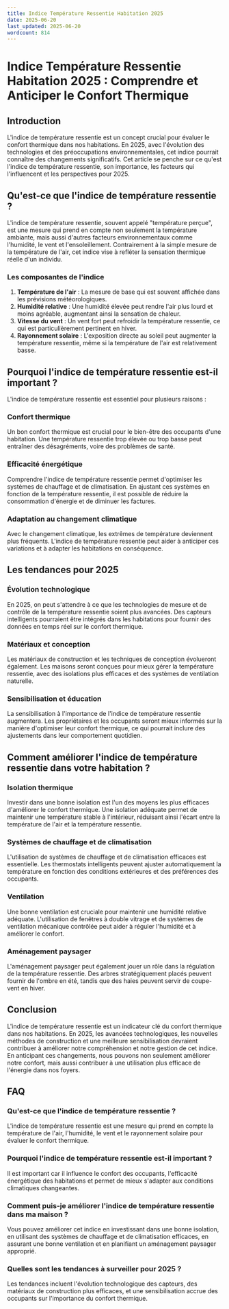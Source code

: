 ```yaml
---
title: Indice Température Ressentie Habitation 2025
date: 2025-06-20
last_updated: 2025-06-20
wordcount: 814
---
```


# Indice Température Ressentie Habitation 2025 : Comprendre et Anticiper le Confort Thermique

## Introduction

L'indice de température ressentie est un concept crucial pour évaluer le confort thermique dans nos habitations. En 2025, avec l'évolution des technologies et des préoccupations environnementales, cet indice pourrait connaître des changements significatifs. Cet article se penche sur ce qu'est l'indice de température ressentie, son importance, les facteurs qui l'influencent et les perspectives pour 2025.

## Qu'est-ce que l'indice de température ressentie ?

L'indice de température ressentie, souvent appelé "température perçue", est une mesure qui prend en compte non seulement la température ambiante, mais aussi d'autres facteurs environnementaux comme l'humidité, le vent et l'ensoleillement. Contrairement à la simple mesure de la température de l'air, cet indice vise à refléter la sensation thermique réelle d'un individu.

### Les composantes de l'indice

1. **Température de l'air** : La mesure de base qui est souvent affichée dans les prévisions météorologiques.
2. **Humidité relative** : Une humidité élevée peut rendre l'air plus lourd et moins agréable, augmentant ainsi la sensation de chaleur.
3. **Vitesse du vent** : Un vent fort peut refroidir la température ressentie, ce qui est particulièrement pertinent en hiver.
4. **Rayonnement solaire** : L'exposition directe au soleil peut augmenter la température ressentie, même si la température de l'air est relativement basse.

## Pourquoi l'indice de température ressentie est-il important ?

L'indice de température ressentie est essentiel pour plusieurs raisons :

### Confort thermique

Un bon confort thermique est crucial pour le bien-être des occupants d'une habitation. Une température ressentie trop élevée ou trop basse peut entraîner des désagréments, voire des problèmes de santé.

### Efficacité énergétique

Comprendre l'indice de température ressentie permet d'optimiser les systèmes de chauffage et de climatisation. En ajustant ces systèmes en fonction de la température ressentie, il est possible de réduire la consommation d'énergie et de diminuer les factures.

### Adaptation au changement climatique

Avec le changement climatique, les extrêmes de température deviennent plus fréquents. L'indice de température ressentie peut aider à anticiper ces variations et à adapter les habitations en conséquence.

## Les tendances pour 2025

### Évolution technologique

En 2025, on peut s'attendre à ce que les technologies de mesure et de contrôle de la température ressentie soient plus avancées. Des capteurs intelligents pourraient être intégrés dans les habitations pour fournir des données en temps réel sur le confort thermique.

### Matériaux et conception

Les matériaux de construction et les techniques de conception évolueront également. Les maisons seront conçues pour mieux gérer la température ressentie, avec des isolations plus efficaces et des systèmes de ventilation naturelle.

### Sensibilisation et éducation

La sensibilisation à l'importance de l'indice de température ressentie augmentera. Les propriétaires et les occupants seront mieux informés sur la manière d'optimiser leur confort thermique, ce qui pourrait inclure des ajustements dans leur comportement quotidien.

## Comment améliorer l'indice de température ressentie dans votre habitation ?

### Isolation thermique

Investir dans une bonne isolation est l'un des moyens les plus efficaces d'améliorer le confort thermique. Une isolation adéquate permet de maintenir une température stable à l'intérieur, réduisant ainsi l'écart entre la température de l'air et la température ressentie.

### Systèmes de chauffage et de climatisation

L'utilisation de systèmes de chauffage et de climatisation efficaces est essentielle. Les thermostats intelligents peuvent ajuster automatiquement la température en fonction des conditions extérieures et des préférences des occupants.

### Ventilation

Une bonne ventilation est cruciale pour maintenir une humidité relative adéquate. L'utilisation de fenêtres à double vitrage et de systèmes de ventilation mécanique contrôlée peut aider à réguler l'humidité et à améliorer le confort.

### Aménagement paysager

L'aménagement paysager peut également jouer un rôle dans la régulation de la température ressentie. Des arbres stratégiquement placés peuvent fournir de l'ombre en été, tandis que des haies peuvent servir de coupe-vent en hiver.

## Conclusion

L'indice de température ressentie est un indicateur clé du confort thermique dans nos habitations. En 2025, les avancées technologiques, les nouvelles méthodes de construction et une meilleure sensibilisation devraient contribuer à améliorer notre compréhension et notre gestion de cet indice. En anticipant ces changements, nous pouvons non seulement améliorer notre confort, mais aussi contribuer à une utilisation plus efficace de l'énergie dans nos foyers.

## FAQ

### Qu'est-ce que l'indice de température ressentie ?

L'indice de température ressentie est une mesure qui prend en compte la température de l'air, l'humidité, le vent et le rayonnement solaire pour évaluer le confort thermique.

### Pourquoi l'indice de température ressentie est-il important ?

Il est important car il influence le confort des occupants, l'efficacité énergétique des habitations et permet de mieux s'adapter aux conditions climatiques changeantes.

### Comment puis-je améliorer l'indice de température ressentie dans ma maison ?

Vous pouvez améliorer cet indice en investissant dans une bonne isolation, en utilisant des systèmes de chauffage et de climatisation efficaces, en assurant une bonne ventilation et en planifiant un aménagement paysager approprié.

### Quelles sont les tendances à surveiller pour 2025 ?

Les tendances incluent l'évolution technologique des capteurs, des matériaux de construction plus efficaces, et une sensibilisation accrue des occupants sur l'importance du confort thermique.